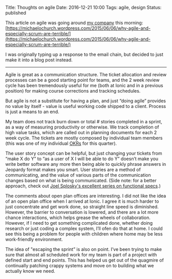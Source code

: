Title: Thoughts on agile
Date: 2016-12-21 10:00
Tags: agile, design
Status: published

This article on agile was going around [my company](https://www.ionic.com/) this morning:
[https://michaelochurch.wordpress.com/2015/06/06/why-agile-and-especially-scrum-are-terrible/](https://michaelochurch.wordpress.com/2015/06/06/why-agile-and-especially-scrum-are-terrible/)

I was originally typing up a response to the email chain, but decided to just make it into a blog post instead.

---

Agile is great as a communication structure. The ticket allocation and review processes can be a good starting point for teams, and the 2 week review cycle has been tremendously useful for me (both at Ionic and in a previous position) for making course corrections and tracking schedules.

But agile is not a substitute for having a plan, and just “doing agile” provides no value by itself - value is useful working code shipped to a client.  Process is just a means to an end.

My team does not track burn down or total # stories completed in a sprint, as a way of measuring productivity or otherwise.  We track completion of high value tasks, which are called out in planning documents for each 2 week cycle.  The tickets are mostly composed by individual team members (this was one of my individual [OKRs](https://library.gv.com/how-google-sets-goals-okrs-a1f69b0b72c7#.blv0jm4tm) for this quarter).

The user story concept can be helpful, but just changing your tickets from “make X do Y” to “as a user of X I will be able to do Y” doesn’t make you write better software any more then being able to quickly phrase answers in Jeopardy format makes you smart.  User stories are a method of communicating, and the value of various parts of the communication changes based on what is being communicated.  (Side note: for a better approach, check out [Joel Splosky's excellent series on functional specs](https://www.joelonsoftware.com/2000/10/02/painless-functional-specifications-part-1-why-bother/).)

The comments about open plan offices are interesting.  I did not like the idea of an open plan office when I arrived at Ionic.  I agree it is much harder to just concentrate and get work done, so straight line speed is diminished.  However, the barrier to conversation is lowered, and there are a lot more chance interactions, which helps grease the wheels of collaboration.  However, if I need to get something complicated done, whether doing research or just coding a complex system, I’ll ofen do that at home.  I could see this being a problem for people with children where home may be less work-friendly environment.

The idea of "escaping the sprint” is also on point.  I’ve been trying to make sure that almost all scheduled work for my team is part of a project with defined start and end points.  This has helped us get out of the quagmire of continually patching crappy systems and move on to building what we actually know we need.
